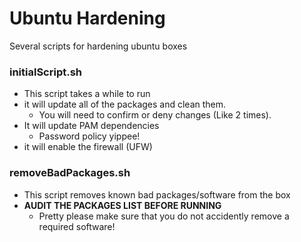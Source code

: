 # Ubuntu Hardening
Several scripts for hardening ubuntu boxes

### initialScript.sh
* This script takes a while to run 
* it will update all of the packages and clean them. 
    * You will need to confirm or deny changes (Like 2 times).
* It will update PAM dependencies
    * Password policy yippee!
* it will enable the firewall (UFW)

### removeBadPackages.sh
* This script removes known bad packages/software from the box
* **AUDIT THE PACKAGES LIST BEFORE RUNNING**    
    * Pretty please make sure that you do not accidently remove a required software!